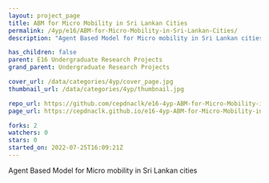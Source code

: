 ```yaml
---
layout: project_page
title: ABM for Micro Mobility in Sri Lankan Cities
permalink: /4yp/e16/ABM-for-Micro-Mobility-in-Sri-Lankan-Cities/
description: "Agent Based Model for Micro mobility in Sri Lankan cities"

has_children: false
parent: E16 Undergraduate Research Projects
grand_parent: Undergraduate Research Projects

cover_url: /data/categories/4yp/cover_page.jpg
thumbnail_url: /data/categories/4yp/thumbnail.jpg

repo_url: https://github.com/cepdnaclk/e16-4yp-ABM-for-Micro-Mobility-in-Sri-Lankan-Cities
page_url: https://cepdnaclk.github.io/e16-4yp-ABM-for-Micro-Mobility-in-Sri-Lankan-Cities

forks: 2
watchers: 0
stars: 0
started_on: 2022-07-25T16:09:21Z
---
```

Agent Based Model for Micro mobility in Sri Lankan cities

